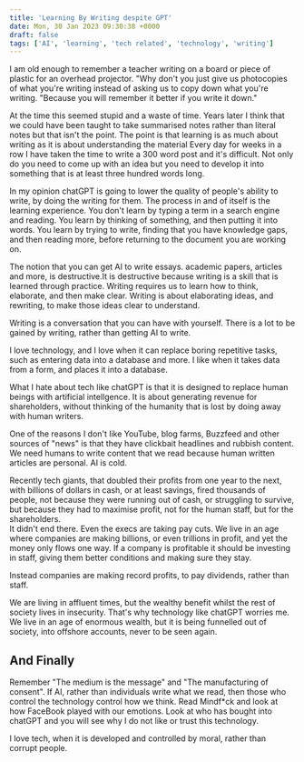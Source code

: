 ```yaml
---
title: 'Learning By Writing despite GPT'
date: Mon, 30 Jan 2023 09:30:38 +0000
draft: false
tags: ['AI', 'learning', 'tech related', 'technology', 'writing']
---
```


I am old enough to remember a teacher writing on a board or piece of plastic for an overhead projector. "Why don't you just give us photocopies of what you're writing instead of asking us to copy down what you're writing. "Because you will remember it better if you write it down."

At the time this seemed stupid and a waste of time. Years later I think that we could have been taught to take summarised notes rather than literal notes but that isn't the point. The point is that learning is as much about writing as it is about understanding the material Every day for weeks in a row I have taken the time to write a 300 word post and it's difficult. Not only do you need to come up with an idea but you need to develop it into something that is at least three hundred words long.

In my opinion chatGPT is going to lower the quality of people's ability to write, by doing the writing for them. The process in and of itself is the learning experience. You don't learn by typing a term in a search engine and reading. You learn by thinking of something, and then putting it into words. You learn by trying to write, finding that you have knowledge gaps, and then reading more, before returning to the document you are working on.

The notion that you can get AI to write essays. academic papers, articles and more, is destructive.It is destructive because writing is a skill that is learned through practice. Writing requires us to learn how to think, elaborate, and then make clear. Writing is about elaborating ideas, and rewriting, to make those ideas clear to understand.

Writing is a conversation that you can have with yourself. There is a lot to be gained by writing, rather than getting AI to write.

I love technology, and I love when it can replace boring repetitive tasks, such as entering data into a database and more. I like when it takes data from a form, and places it into a database.

What I hate about tech like chatGPT is that it is designed to replace human beings with artificial intellgence. It is about generating revenue for shareholders, without thinking of the humanity that is lost by doing away with human writers.

One of the reasons I don't like YouTube, blog farms, Buzzfeed and other sources of "news" is that they have clickbait headlines and rubbish content. We need humans to write content that we read because human written articles are personal. AI is cold.

Recently tech giants, that doubled their profits from one year to the next, with billions of dollars in cash, or at least savings, fired thousands of people, not because they were running out of cash, or struggling to survive, but because they had to maximise profit, not for the human staff, but for the shareholders.  
It didn't end there. Even the execs are taking pay cuts. We live in an age where companies are making billions, or even trillions in profit, and yet the money only flows one way. If a company is profitable it should be investing in staff, giving them better conditions and making sure they stay.

Instead companies are making record profits, to pay dividends, rather than staff.

We are living in affluent times, but the wealthy benefit whilst the rest of society lives in insecurity. That's why technology like chatGPT worries me. We live in an age of enormous wealth, but it is being funnelled out of society, into offshore accounts, never to be seen again.

And Finally
-----------

Remember "The medium is the message" and "The manufacturing of consent". If AI, rather than individuals write what we read, then those who control the technology control how we think. Read Mindf\*ck and look at how FaceBook played with our emotions. Look at who has bought into chatGPT and you will see why I do not like or trust this technology.

I love tech, when it is developed and controlled by moral, rather than corrupt people.